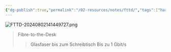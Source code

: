 ```yaml
---
{"dg-publish":true,"permalink":"/02-resources/notes/fttd/","tags":["hardware","netzwerk"],"noteIcon":"","updated":"2024-08-02T14:15:24.018+02:00"}
---
```


![FTTD-20240802141449727.png](/img/user/02%20-%20RESOURCES/Files/IMG/FTTD-20240802141449727.png)
>Fibre-to-the-Desk
>>Glasfaser bis zum Schreibtisch
>>Bis zu 1 Gbit/s